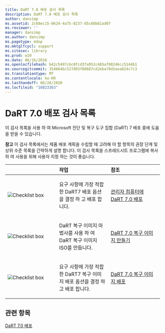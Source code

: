 ```yaml
---
title: DaRT 7.0 배포 검사 목록
description: DaRT 7.0 배포 검사 목록
author: dansimp
ms.assetid: 2c68ec15-0624-4a75-8237-05c68b61ad07
ms.reviewer: ''
manager: dansimp
ms.author: dansimp
ms.pagetype: mdop
ms.mktglfcycl: support
ms.sitesec: library
ms.prod: w10
ms.date: 06/16/2016
ms.openlocfilehash: b42c5497cbc0fcd3fa952c485af08246cc5144b1
ms.sourcegitcommit: 354664bc527d93f80687cd2eba70d1eea024c7c3
ms.translationtype: MT
ms.contentlocale: ko-KR
ms.lasthandoff: 06/26/2020
ms.locfileid: "10823363"
---
```

# DaRT 7.0 배포 검사 목록


이 검사 목록을 사용 하 여 Microsoft 진단 및 복구 도구 집합 (DaRT) 7 배포 중에 도움을 받을 수 있습니다.

**참고**  이 검사 목록에서는 제품 배포 계획을 수립할 때 고려해 야 할 항목의 권장 단계 및 상위 수준 목록을 간략하게 설명 합니다. 이 검사 목록을 스프레드시트 프로그램에 복사 하 여 사용을 위해 사용자 지정 하는 것이 좋습니다.

 

<table>
<colgroup>
<col width="33%" />
<col width="33%" />
<col width="33%" />
</colgroup>
<thead>
<tr class="header">
<th align="left"></th>
<th align="left">작업</th>
<th align="left">참조</th>
</tr>
</thead>
<tbody>
<tr class="odd">
<td align="left"><img src="images/checklistbox.gif" alt="Checklist box" /></td>
<td align="left"><p>요구 사항에 가장 적합 한 DaRT7 배포 옵션을 결정 하 고 배포 합니다.</p></td>
<td align="left"><p><a href="deploying-dart-70-to-administrator-computers-dart-7.md" data-raw-source="[Deploying DaRT 7.0 to Administrator Computers](deploying-dart-70-to-administrator-computers-dart-7.md)">관리자 컴퓨터에 DaRT 7.0 배포</a></p></td>
</tr>
<tr class="even">
<td align="left"><img src="images/checklistbox.gif" alt="Checklist box" /></td>
<td align="left"><p>DaRT 복구 이미지 마법사를 사용 하 여 DaRT 복구 이미지 ISO를 만듭니다.</p></td>
<td align="left"><p><a href="creating-the-dart-70-recovery-image-dart-7.md" data-raw-source="[Creating the DaRT 7.0 Recovery Image](creating-the-dart-70-recovery-image-dart-7.md)">DaRT 7.0 복구 이미지 만들기</a></p></td>
</tr>
<tr class="odd">
<td align="left"><img src="images/checklistbox.gif" alt="Checklist box" /></td>
<td align="left"><p>요구 사항에 가장 적합 한 DaRT7 복구 이미지 배포 옵션을 결정 하 고 배포 합니다.</p></td>
<td align="left"><p><a href="deploying-the-dart-70-recovery-image-dart-7.md" data-raw-source="[Deploying the DaRT 7.0 Recovery Image](deploying-the-dart-70-recovery-image-dart-7.md)">DaRT 7.0 복구 이미지 배포</a></p></td>
</tr>
</tbody>
</table>

 

## 관련 항목


[DaRT 7.0 배포](deploying-dart-70-new-ia.md)

 

 





